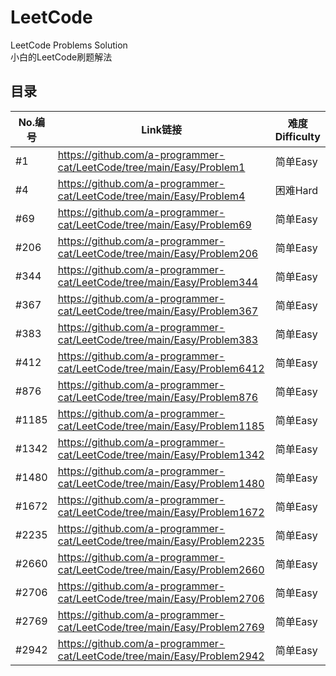 # LeetCode
LeetCode Problems Solution  
小白的LeetCode刷题解法  

## 目录  
| No.编号 | Link链接 | 难度Difficulty | 
| --------| --------| ---- |
| #1 | https://github.com/a-programmer-cat/LeetCode/tree/main/Easy/Problem1 | 简单Easy |
| #4 | https://github.com/a-programmer-cat/LeetCode/tree/main/Easy/Problem4 | 困难Hard |
| #69 | https://github.com/a-programmer-cat/LeetCode/tree/main/Easy/Problem69 | 简单Easy 
| #206 | https://github.com/a-programmer-cat/LeetCode/tree/main/Easy/Problem206 | 简单Easy |
| #344 | https://github.com/a-programmer-cat/LeetCode/tree/main/Easy/Problem344 | 简单Easy |
| #367 | https://github.com/a-programmer-cat/LeetCode/tree/main/Easy/Problem367 | 简单Easy |
| #383 | https://github.com/a-programmer-cat/LeetCode/tree/main/Easy/Problem383 | 简单Easy |
| #412 | https://github.com/a-programmer-cat/LeetCode/tree/main/Easy/Problem6412 | 简单Easy |
| #876 | https://github.com/a-programmer-cat/LeetCode/tree/main/Easy/Problem876 | 简单Easy |
| #1185 | https://github.com/a-programmer-cat/LeetCode/tree/main/Easy/Problem1185 | 简单Easy |
| #1342 | https://github.com/a-programmer-cat/LeetCode/tree/main/Easy/Problem1342 | 简单Easy |
| #1480 | https://github.com/a-programmer-cat/LeetCode/tree/main/Easy/Problem1480 | 简单Easy |
| #1672 | https://github.com/a-programmer-cat/LeetCode/tree/main/Easy/Problem1672 | 简单Easy |
| #2235 | https://github.com/a-programmer-cat/LeetCode/tree/main/Easy/Problem2235 | 简单Easy |
| #2660 | https://github.com/a-programmer-cat/LeetCode/tree/main/Easy/Problem2660 | 简单Easy |
| #2706 | https://github.com/a-programmer-cat/LeetCode/tree/main/Easy/Problem2706 | 简单Easy |
| #2769 | https://github.com/a-programmer-cat/LeetCode/tree/main/Easy/Problem2769 | 简单Easy |
| #2942 | https://github.com/a-programmer-cat/LeetCode/tree/main/Easy/Problem2942 | 简单Easy |
